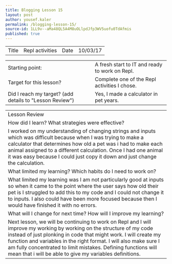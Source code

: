 ```yaml
---
title: Blogging Lesson 15
layout: post
author: yousef.kaler
permalink: /blogging-lesson-15/
source-id: 1LL9v--aMa48QL5A4M8uOLlpdJfp3WV5uofu0TdAfmis
published: true
---
```

<table>
  <tr>
    <td>Title</td>
    <td>Repl activities</td>
    <td>Date</td>
    <td>10/03/17</td>
  </tr>
</table>


<table>
  <tr>
    <td>Starting point:</td>
    <td>A fresh start to IT and ready to work on Repl.</td>
  </tr>
  <tr>
    <td>Target for this lesson?</td>
    <td>Complete one of the Repl activities I chose.</td>
  </tr>
  <tr>
    <td>Did I reach my target? 
(add details to "Lesson Review")</td>
    <td>Yes, I made a calculator in pet years.</td>
  </tr>
</table>


<table>
  <tr>
    <td>Lesson Review</td>
  </tr>
  <tr>
    <td>How did I learn? What strategies were effective? </td>
  </tr>
  <tr>
    <td>I worked on my understanding of changing strings and inputs which was difficult because when I was trying to make a calculator that determines how old a pet was i had to make each animal assigned to a different calculation. Once I had one animal it was easy because I could just copy it down and just change the calculation.</td>
  </tr>
  <tr>
    <td>What limited my learning? Which habits do I need to work on? </td>
  </tr>
  <tr>
    <td>What limited my learning was I am not particularly good at inputs so when it came to the point where the user says how old their pet is I struggled to add this to my code and I could not change it to inputs. I also could have been more focused because then I would have finished it with no errors.</td>
  </tr>
  <tr>
    <td>What will I change for next time? How will I improve my learning?</td>
  </tr>
  <tr>
    <td>Next lesson, we will be continuing to work on Repl and I will improve my working by working on the structure of my code instead of just plonking in code that might work. I will create my function and variables in the right format. I will also make sure I am fully concentrated to limit mistakes. Defining functions will mean that i will be able to give my variables definitions.</td>
  </tr>
</table>


